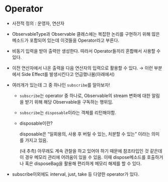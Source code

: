 # Operator

- 사전적 정의 : 운영자, 연산자
- ObservableType과 Observable 클래스에는 복잡한 논리를 구현하기 위해 많은 메소드가 포함되어 있는데 이것들을 Operator라고 부른다.
- 비동기 입력을 받아 출력만 생성한다. 따라서 Operator들끼리 혼합해서 사용할 수 있다.
- 이전 연산자에서 나온 출력을 다음 연산자의 입력으로 활용할 수 있다. → 이런 부분에서 Side Effect를 발생시킨다고 언급했나봄(아래에서)
- 여러개가 있는데 그 중 하나인 `subscribe`를 알아보자!
    - `subscribe`는 operator 중 하나로, Observable의 stream 변화에 대한 알림을 받기 위해 해당 Observable을 구독하는 행위임.
    - `subscribe`는 `disposable`이라는 객체를 리턴해야함.
    - disposable이란?
        
        disposable은 “일회용의, 사용 후 버릴 수 있는, 처분할 수 있는” 이라는 의미를 가지고 있음.
        
        (내 추측) 아무래도 계속 관찰을 하고 있어야 하기 때문에 참조타입인 것 같은데 이 경우 메모리 관리에 어려움이 있을 수 있음. 이때 dispose메소드를 호출하거나 혹은 disposeBag을 활용해 편리하게 메모리 해제를 할 수 있다.
        
    
- subscribe이외에도 interval, just, take 등 다양한 operator가 있다.